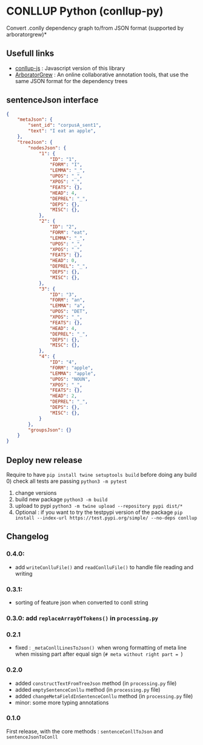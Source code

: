 # CONLLUP Python (conllup-py)

Convert .conlly dependency graph to/from JSON format (supported by arboratorgrew)\*

## Usefull links

- [conllup-js](https://github.com/kirianguiller/conllup-js) : Javascript version of this library
- [ArboratorGrew](https://arboratorgrew.elizia.net/#/) : An online collaborative annotation tools, that use the same JSON format for the dependency trees

## sentenceJson interface

```json
{
    "metaJson": {
        "sent_id": "corpusA_sent1",
        "text": "I eat an apple",
    },
    "treeJson": {
        "nodesJson": {
            "1": {
                "ID": "1",
                "FORM": "I",
                "LEMMA": "_",
                "UPOS": "_",
                "XPOS": "_",
                "FEATS": {},
                "HEAD": 4,
                "DEPREL": "_",
                "DEPS": {},
                "MISC": {},
            },
            "2": {
                "ID": "2",
                "FORM": "eat",
                "LEMMA": "_",
                "UPOS": "_",
                "XPOS": "_",
                "FEATS": {},
                "HEAD": 0,
                "DEPREL": "_",
                "DEPS": {},
                "MISC": {},
            },
            "3": {
                "ID": "3",
                "FORM": "an",
                "LEMMA": "a",
                "UPOS": "DET",
                "XPOS": "_",
                "FEATS": {},
                "HEAD": 4,
                "DEPREL": "_",
                "DEPS": {},
                "MISC": {},
            },
            "4": {
                "ID": "4",
                "FORM": "apple",
                "LEMMA": "apple",
                "UPOS": "NOUN",
                "XPOS": "_",
                "FEATS": {},
                "HEAD": 2,
                "DEPREL": "_",
                "DEPS": {},
                "MISC": {},
            }
        },
        "groupsJson": {}
    }
}

```

## Deploy new release

Require to have `pip install twine setuptools build` before doing any build 0) check all tests are passing `python3 -m pytest`

1. change versions
2. build new package `python3 -m build`
3. upload to pypi `python3 -m twine upload --repository pypi dist/*`
4. Optional : if you want to try the testpypi version of the package `pip install --index-url https://test.pypi.org/simple/ --no-deps conllup`

## Changelog
### 0.4.0:
- add `writeConlluFile()` and `readConlluFile()` to handle file reading and writing
### 0.3.1: 
- sorting of feature json when converted to conll string
### 0.3.0: add `replaceArrayOfTokens()` in `processing.py`
### 0.2.1
- fixed : `_metaConllLinesToJson() `when wrong formatting of meta line when missing part after equal sign (`# meta without right part = `)
### 0.2.0
- added `constructTextFromTreeJson` method (in `processing.py` file)
- added `emptySentenceConllu` method (in `processing.py` file)
- added `changeMetaFieldInSentenceConllu` method (in `processing.py` file)
- minor: some more typing annotations
### 0.1.0
First release, with the core methods : `sentenceConllToJson` and `sentenceJsonToConll`